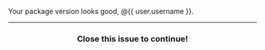 Your package version looks good, @{{ user.username }}.

<hr><h3 align="center">Close this issue to continue!</h3>
